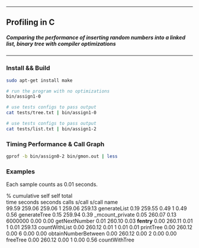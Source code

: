 ***
##  Profiling in C
##### Comparing the performance of inserting random numbers into a linked list, binary tree  with compiler optimizations
***
### Install && Build
```bash
sudo apt-get install make
```
```bash
# run the program with no optimizations
bin/assign1-0

# use tests configs to pass output
cat tests/tree.txt | bin/assign1-0

# use tests configs to pass output
cat tests/list.txt | bin/assign1-2
```

### Timing Performance & Call Graph
```bash
gprof -b bin/assign0-2 bin/gmon.out | less
```

### Examples
Each sample counts as 0.01 seconds.

  %   cumulative   self              self     total           
 time   seconds   seconds    calls   s/call   s/call  name    
 99.59    259.06   259.06        1   259.06   259.13  generateList
  0.19    259.55     0.49        1     0.49     0.56  generateTree
  0.15    259.94     0.39                             _mcount_private
  0.05    260.07     0.13  6000000     0.00     0.00  getNextNumber
  0.01    260.10     0.03                             __fentry__
  0.00    260.11     0.01        1     0.01   259.13  countWithList
  0.00    260.12     0.01        1     0.01     0.01  printTree
  0.00    260.12     0.00        6     0.00     0.00  obtainNumberBetween
  0.00    260.12     0.00        2     0.00     0.00  freeTree
  0.00    260.12     0.00        1     0.00     0.56  countWithTree
